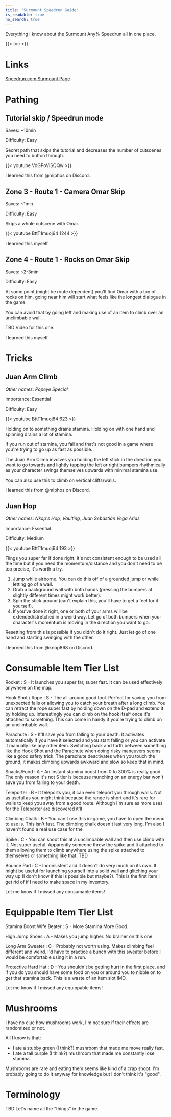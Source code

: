 ```yaml
---
title: "Surmount Speedrun Guide"
is_readable: true
no_search: true
---
```


Everything I know about the Surmount Any% Speedrun all in one place. 

<!--more-->

{{< toc >}}

# Links

[Speedrun.com Surmount Page](https://www.speedrun.com/Surmount)

# Pathing

## Tutorial skip / Speedrun mode

Saves: ~10min

Difficulty: Easy

Secret path that skips the tutorial and decreases the number of cutscenes you need to button through.

{{< youtube VdGPoVlSQQw >}}

I learned this from @miphos on Discord.

## Zone 3 - Route 1 - Camera Omar Skip

Saves: ~1min

Difficulty: Easy

Skips a whole cutscene with Omar.

{{< youtube BttT1muoj64 1244 >}}

I learned this myself.

## Zone 4 - Route 1 - Rocks on Omar Skip

Saves: ~2-3min

Difficulty: Easy

At some point (might be route dependent) you'll find Omar with a ton of rocks on him, going near him will start what feels like the longest dialogue in the game.

You can avoid that by going left and making use of an item to climb over an unclimbable wall.

TBD Video for this one.

I learned this myself.

# Tricks

## Juan Arm Climb

*Other names: Popeye Special*

Importance: Essential

Difficulty: Easy

{{< youtube BttT1muoj64 623 >}}

Holding on to something drains stamina. Holding on with one hand and spinning drains a lot of stamina.

If you run out of stamina, you fall and that's not good in a game where you're trying to go up as fast as possible.

The Juan Arm Climb involves you holding the left stick in the direction you want to go towards and lightly tapping the left or right bumpers rhythmically as your character swings themselves upwards with minimal stamina use.

You can also use this to climb on vertical cliffs/walls.

I learned this from @miphos on Discord.

## Juan Hop

*Other names: Nkop's Hop, Vaulting, Juan Sebastián Vega Arias*

Importance: Essential

Difficulty: Medium

{{< youtube BttT1muoj64 193 >}}

Flings you super far if done right. It's not consistent enough to be used all the time but if you need the momentum/distance and you don't need to be too precise, it's worth a try.

1. Jump while airborne. You can do this off of a grounded jump or while letting go of a wall.
2. Grab a background wall with both hands (pressing the bumpers at slightly different times might work better).
3. Spin the stick around (can't explain this, you'll have to get a feel for it yourself).
4. If you've done it right, one or both of your arms will be extended/stretched in a weird way. Let go of both bumpers when your character's momentum is moving in the direction you want to go.

Resetting from this is possible if you didn't do it right. Just let go of one hand and starting swinging with the other.

I learned this from @knop868 on Discord.

# Consumable Item Tier List

Rocket
: S - It launches you super far, super fast. It can be used effectively anywhere on the map.

Hook Shot / Rope
: S - The all-around good tool. Perfect for saving you from unexpected falls or allowing you to catch your breath after a long climb. You can retract the rope super fast by holding down on the D-pad and extend it by holding up. Interestingly you can climb on the hook itself once it's attached to something. This can come in handy if you're trying to climb on an unclimbable wall.

Parachute
: S - It'll save you from falling to your death. It activates automatically if you have it selected and you start falling or you can activate it manually like any other item. Switching back and forth between something like the Hook Shot and the Parachute when doing risky maneuvers seems like a good safety trick. The parachute deactivates when you touch the ground, it makes climbing upwards awkward and slow so keep that in mind.

Snacks/Food
: A - An instant stamina boost from 0 to 300% is really good. The only reason it's not S tier is because munching on an energy bar won't save you from falling to your death.

Teleporter
: B - It teleports you, it can even teleport you through walls. Not as useful as you might think because the range is short and it's rare for walls to keep you away from a good route. Although I'm sure as more uses for the Teleporter are discovered it'll 

Climbing Chalk
: B - You can't use this in-game, you have to open the menu to use is. This isn't fast. The climbing chalk doesn't last very long. I'm also I haven't found a real use case for the 

Spike
: C - You can shoot this at a unclimbable wall and then use climb with it. Not super useful. Apparently someone threw the spike and it attached to them allowing them to climb anywhere using the spike attached to themselves or something like that. TBD

Bounce Pad
: C - Inconsistent and it doesn't do very much on its own. It might be useful for launching yourself into a solid wall and glitching your way up (I don't know if this is possible but maybe?). This is the first item I get rid of if I need to make space in my inventory.

Let me know if I missed any consumable items!

# Equippable Item Tier List

Stamina Boost Wife Beater
: S - More Stamina More Good.

High Jump Shoes
: A - Makes you jump higher. No brainer on this one.

Long Arm Sweater
: C - Probably not worth using. Makes climbing feel different and weird. I'd have to practice a bunch with this sweater before I would be comfortable using it in a run.

Protective Hard Hat 
: D - You shouldn't be getting hurt in the first place, and if you do you should have some food on you or around you to nibble on to get that stamina back. This is a waste of an item slot IMO.

Let me know if I missed any equippable items!

# Mushrooms

I have no clue how mushrooms work, I'm not sure if their effects are randomized or not.

All I know is that:
- I ate a stubby green (I think?) mushroom that made me move really fast.
- I ate a tall purple (I think?) mushroom that made me constantly lose stamina.

Mushrooms are rare and eating them seems like kind of a crap shoot. I'm probably going to do it anyway for knowledge but I don't think it's "good".

# Terminology

TBD Let's name all the "things" in the game.
